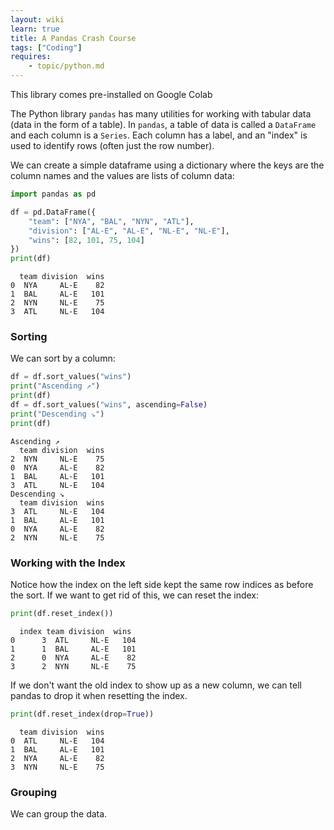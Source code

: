 ```yaml
---
layout: wiki
learn: true
title: A Pandas Crash Course
tags: ["Coding"]
requires:
    - topic/python.md
---
```


<aside><p>This library comes pre-installed on Google Colab</p></aside>

The Python library `pandas` has many utilities for working with tabular data (data in the form of a table).
In `pandas`, a table of data is called a `DataFrame` and each column is a `Series`.
Each column has a label, and an "index" is used to identify rows (often just the row number).

We can create a simple dataframe using a dictionary where the keys are the column names and the values are lists of column data:

```python
import pandas as pd

df = pd.DataFrame({
    "team": ["NYA", "BAL", "NYN", "ATL"],
    "division": ["AL-E", "AL-E", "NL-E", "NL-E"],
    "wins": [82, 101, 75, 104]
})
print(df)
```
```
  team division  wins
0  NYA     AL-E    82
1  BAL     AL-E   101
2  NYN     NL-E    75
3  ATL     NL-E   104
```

### Sorting

We can sort by a column:

```python
df = df.sort_values("wins")
print("Ascending ↗️")
print(df)
df = df.sort_values("wins", ascending=False)
print("Descending ↘️")
print(df)
```
```
Ascending ↗️
  team division  wins
2  NYN     NL-E    75
0  NYA     AL-E    82
1  BAL     AL-E   101
3  ATL     NL-E   104
Descending ↘️
  team division  wins
3  ATL     NL-E   104
1  BAL     AL-E   101
0  NYA     AL-E    82
2  NYN     NL-E    75
```

### Working with the Index

Notice how the index on the left side kept the same row indices as before the sort.
If we want to get rid of this, we can reset the index:

```python
print(df.reset_index())
```
```
  index team division  wins
0      3  ATL     NL-E   104
1      1  BAL     AL-E   101
2      0  NYA     AL-E    82
3      2  NYN     NL-E    75
```

If we don't want the old index to show up as a new column,
we can tell pandas to drop it when resetting the index.

```python
print(df.reset_index(drop=True))
```
```
  team division  wins
0  ATL     NL-E   104
1  BAL     AL-E   101
2  NYA     AL-E    82
3  NYN     NL-E    75
```

### Grouping

We can group the data.
